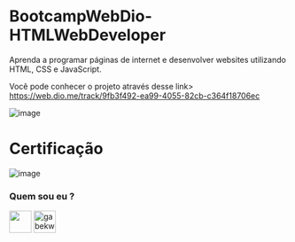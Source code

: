 # BootcampWebDio-HTMLWebDeveloper
Aprenda a programar páginas de internet e desenvolver websites utilizando HTML, CSS e JavaScript.

Você pode conhecer o projeto através desse link> https://web.dio.me/track/9fb3f492-ea99-4055-82cb-c364f18706ec


![image](https://user-images.githubusercontent.com/76081229/175561456-e00f5ac2-07ed-4b6e-bcc0-2cfd15d4048c.png)

# Certificação

![image](https://user-images.githubusercontent.com/76081229/175561610-a550d727-bd37-410d-a511-f5bb4706a00e.png)


<h3 align="left"> Quem sou eu ? <src="https://cdn-icons-png.flaticon.com/512/920/920938.png" alt="gabekw.twitter" height="40" width="40" /></a></h3>
<p align="left">
<a href="https://www.linkedin.com/in/gabriellekwsiqueira/" target="blank"><img align="center" src="https://cdn-icons-png.flaticon.com/512/145/145807.png" height="40" width="40" /></a> 
<a href="https://twitter.com/Gabrielle_kw" target="blank"><img align="center" src="https://cdn-icons-png.flaticon.com/512/145/145812.png" alt="gabekw.twitter" height="40" width="40" /></a>
</p>
